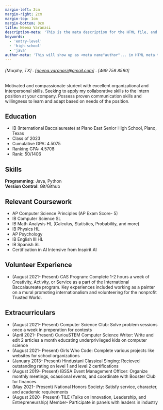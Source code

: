 ```yaml
---
margin-left: 2cm
margin-right: 2cm
margin-top: 1cm
margin-bottom: 0cm
title: Neena Varanasi
description-meta: 'This is the meta description for the HTML file, and one day the PDF file, for better SEO?'
keywords: 
  - 'entry-level' 
  - 'high-school' 
  - 'java'
author-meta: 'This will show up as <meta name"author"... in HTML meta tags:'
---
```

###### [Murphy, TX] . [neena.varanasi@gmail.com] . [469 758 8580]
Motivated and compassionate student with excellent organizational and interpersonal skills. Seeking to apply my collaborative skills to the intern position at your company. Possess proven communication skills and willingness to learn and adapt based on needs of the position.

## Education
- IB (International Baccalaureate) at Plano East Senior High School, Plano, Texas
- Class of 2023
- Cumulative GPA: 4.5075
- Ranking GPA: 4.5708
- Rank: 50/1406

## Skills
**Programming**: Java, Python  
**Version Control**: Git/Github   

## Relevant Coursework
- AP Computer Science Principles (AP Exam Score- 5)
- IB Computer Science SL 
- IB Math Analysis HL (Calculus, Statistics, Probability, and more)
- IB Physics HL
- AP Psychology
- IB English III HL
- IB Spanish SL
- Certification in AI Intensive from Inspirit AI

## Volunteer Experience
- (August 2021- Present) CAS Program: Complete 1-2 hours a week of Creativity, Activity, or Service as a part of the International Baccalaureate program. Key experiences included working as a painter on a mural promoting internationalism and volunteering for the nonprofit Trusted World. 

## Extracurriculars
- (August 2021- Present) Computer Science Club: Solve problem sessions once a week in preperation for contests
- (April 2021- Present) CuriouSTEM Computer Science Writer: Write and edit 2 articles a month educating underprivileged kids on computer science 
- (August 2021- Present) Girls Who Code: Complete various projects like websites for school organizations
- (January 2013- Present) Hindustani Classical Singing: Recieved outstanding rating on level 1 and level 2 certifications
-  (August 2019- Present) IBSSA Event Management Officer: Organize monthly meetings, ocassional events, and coordinate with Booster Club for finances
- (May 2021- Present) National Honors Society: Satisfy service, character, and academic requirements
- (August 2020- Present) TILE (Talks on Innovation, Leadership, and Entrepreneurship) Member- Participate in panels with leaders in industry

